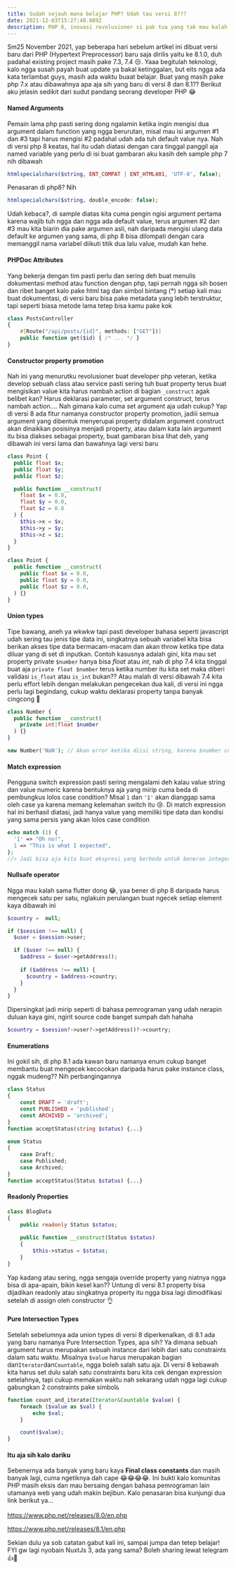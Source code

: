 ```yaml
---
title: Sudah sejauh mana belajar PHP? Udah tau versi 8???
date: 2021-12-03T15:27:48.089Z
description: PHP 8, inovasi revolusioner si pak tua yang tak mau kalah sama yang lebih muda
---
```

Sm25 November 2021, yap beberapa hari sebelum artikel ini dibuat versi baru dari PHP (Hypertext Preprocessor) baru saja dirilis yaitu ke 8.1.0, duh padahal existing project masih pake 7.3, 7.4 😒. Yaaa begitulah teknologi, kalo ngga susah payah buat update ya bakal ketinggalan, but eits ngga ada kata terlambat guys, masih ada waktu buaat belajar. Buat yang masih pake php 7.x atau dibawahnya apa aja sih yang baru di versi 8 dan 8.1?? Berikut aku jelasin sedikit dari sudut pandang seorang developer PHP 😂

#### Named Arguments

Pemain lama php pasti sering dong ngalamin ketika ingin mengisi dua argument dalam function yang ngga berurutan, misal mau isi argumen #1 dan #3 tapi harus mengisi #2 padahal udah ada tuh default value nya. Nah di versi php 8 keatas, hal itu udah diatasi dengan cara tinggal panggil aja named variable yang perlu di isi buat gambaran aku kasih deh sample php 7 nih dibawah

```php
htmlspecialchars($string, ENT_COMPAT | ENT_HTML401, 'UTF-8', false);
```

Penasaran di php8? Nih

```php
htmlspecialchars($string, double_encode: false);
```

Udah kebaca?, di sample diatas kita cuma pengin ngisi argument pertama karena wajib tuh ngga dan ngga ada default value, terus argumen #2 dan #3 mau kita biarin dia pake argumen asli, nah daripada mengisi ulang data default ke argumen yang sama, di php 8 bisa dilompati dengan cara memanggil nama variabel diikuti titik dua lalu value, mudah kan hehe.

#### PHPDoc Attributes

Yang bekerja dengan tim pasti perlu dan sering deh buat menulis dokumentasi method atau function dengan php, tapi pernah ngga sih bosen dan ribet banget kalo pake html tag dan simbol bintang (*) setiap kali mau buat dokumentasi, di versi baru bisa pake metadata yang lebih terstruktur, tapi seperti biasa metode lama tetep bisa kamu pake kok

```php
class PostsController
{
    #[Route("/api/posts/{id}", methods: ["GET"])]
    public function get($id) { /* ... */ }
}
```

#### Constructor property promotion

Nah ini yang menurutku revolusioner buat developer php veteran, ketika develop sebuah class atau service pasti sering tuh buat property terus buat mengisikan value kita harus nambah action di bagian `_construct` agak belibet kan? Harus deklarasi parameter, set argument construct, terus nambah action.... Nah gimana kalo cuma set argument aja udah cukup? Yap di versi 8 ada fitur namanya constructor property promotion, jadiii semua argument yang dibentuk menyerupai property didalam argument construct akan dinaikkan posisinya menjadi property, atau dalam kata lain argument itu bisa diakses sebagai property, buat gambaran bisa lihat deh, yang dibawah ini versi lama dan bawahnya lagi versi baru

```php
class Point {
  public float $x;
  public float $y;
  public float $z;

  public function __construct(
    float $x = 0.0,
    float $y = 0.0,
    float $z = 0.0
  ) {
    $this->x = $x;
    $this->y = $y;
    $this->z = $z;
  }
}
```

```php
class Point {
  public function __construct(
    public float $x = 0.0,
    public float $y = 0.0,
    public float $z = 0.0,
  ) {}
}
```

#### Union types

Tipe bawang, aneh ya wkwkw tapi pasti developer bahasa seperti javascript udah sering tau jenis tipe data ini, singkatnya sebuah variabel kita bisa berikan akses tipe data bermacam-macam dan akan throw ketika tipe data diluar yang di set di inputkan. Contoh kasusnya adalah gini, kita mau set property private `$number` hanya bisa *float* atau *int*, nah di php 7.4 kita tinggal buat aja `private float $number` terus ketika number itu kita set maka diberi validasi `is_float` atau `is_int` bukan?? Atau malah di versi dibawah 7.4 kita perlu effort lebih dengan melakukan pengecekan dua kali, di versi ini ngga perlu lagi begindang, cukup waktu deklarasi property tanpa banyak cingcong 🤣

```php
class Number {
  public function __construct(
    private int|float $number
  ) {}
}

new Number('NaN'); // Akan error ketika diisi string, karena $number cuma menerima int dan float
```

#### Match expression

Pengguna switch expression pasti sering mengalami deh kalau value string dan value numeric karena bentuknya aja yang mirip cuma beda di pembungkus lolos case condition? Misal `1` dan `'1'` akan dianggap sama oleh case ya karena memang kelemahan switch itu 😢. Di match expression hal ini berhasil diatasi, jadi hanya value yang memiliki tipe data dan kondisi yang sama persis yang akan lolos case condition

```php
echo match (1) {
  '1' => "Oh no!",
  1 => "This is what I expected",
};
//> Jadi bisa aja kita buat ekspresi yang berbeda untuk beneran integer sama beneran string yang menyamar
```

#### Nullsafe operator

Ngga mau kalah sama flutter dong 😂, yaa bener di php 8 daripada harus mengecek satu per satu, nglakuin perulangan buat ngecek setiap element kaya dibawah ini

```php
$country =  null;

if ($session !== null) {
  $user = $session->user;

  if ($user !== null) {
    $address = $user->getAddress();
 
    if ($address !== null) {
      $country = $address->country;
    }
  }
}
```

Dipersingkat jadi mirip seperti di bahasa pemrograman yang udah nerapin duluan kaya gini, ngirit source code banget sumpah dah hahaha

```php
$country = $session?->user?->getAddress()?->country;
```

#### Enumerations

Ini gokil sih, di php 8.1 ada kawan baru namanya enum cukup banget membantu buat mengecek kecocokan daripada harus pake instance class, nggak mudeng?? Nih perbangingannya

```php
class Status
{
    const DRAFT = 'draft';
    const PUBLISHED = 'published';
    const ARCHIVED = 'archived';
}
function acceptStatus(string $status) {...}
```

```php
enum Status
{
    case Draft;
    case Published;
    case Archived;
}
function acceptStatus(Status $status) {...}
```

#### Readonly Properties

```php
class BlogData
{
    public readonly Status $status;
  
    public function __construct(Status $status)
    {
        $this->status = $status;
    }
}
```

Yap kadang atau sering, ngga sengaja override property yang niatnya ngga bisa di apa-apain, bikin kesel kan?? Untung di versi 8.1 property bisa dijadikan readonly atau singkatnya property itu ngga bisa lagi dimodifikasi setelah di assign oleh constructor 👌

#### Pure Intersection Types

Setelah sebelumnya ada union types di versi 8 diperkenalkan, di 8.1 ada yang baru namanya Pure Intersection Types, apa sih? Ya dimana sebuah argument harus merupakan sebuah instance dari lebih dari satu constraints dalam satu waktu. Misalnya `$value` harus merupakan bagian dari`Iterator`dan`Countable`, ngga boleh salah satu aja. Di versi 8 kebawah kita harus set dulu salah satu constraints baru kita cek dengan expression setelahnya, tapi cukup memakan waktu nah sekarang udah ngga lagi cukup gabungkan 2 constraints pake simbol`&`

```php
function count_and_iterate(Iterator&Countable $value) {
    foreach ($value as $val) {
        echo $val;
    }

    count($value);
}
```

#### Itu aja sih kalo dariku

Sebenernya ada banyak yang baru kaya **Final class constants** dan masih banyak lagi, cuma ngetiknya dah cape 😂😂😂😂. Ini bukti kalo komunitas PHP masih eksis dan mau bersaing dengan bahasa pemrograman lain utamanya web yang udah makin bejibun. Kalo penasaran bisa kunjungi dua link berikut ya...\
\
<https://www.php.net/releases/8.0/en.php>

<https://www.php.net/releases/8.1/en.php>

Sekian dulu ya sob catatan gabut kali ini, sampai jumpa dan tetep belajar! FYI gw lagi nyobain NuxtJs 3, ada yang sama? Boleh sharing lewat telegram 👍🍵